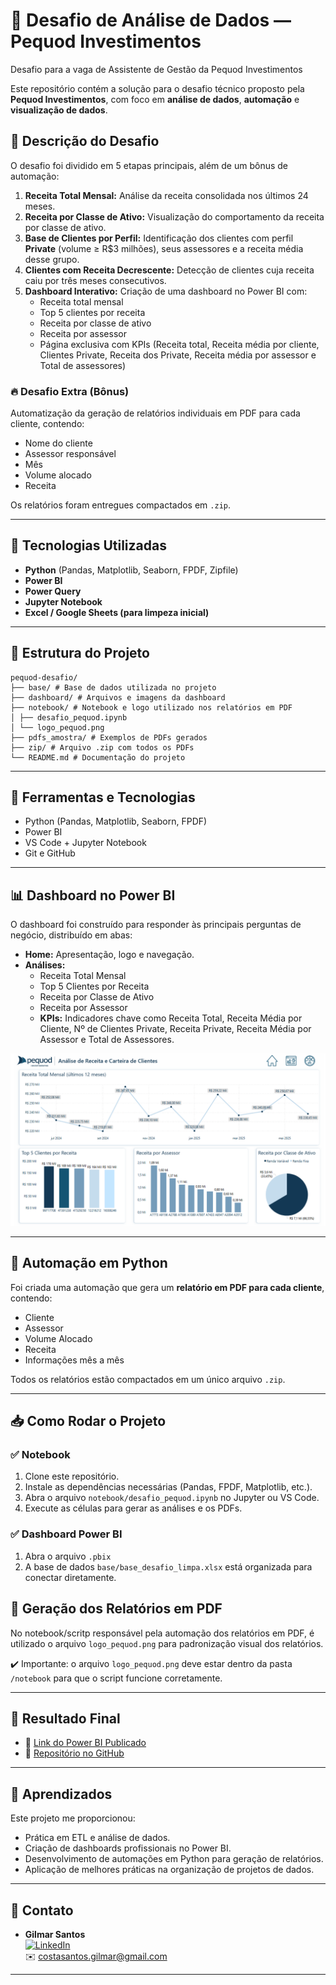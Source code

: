 # 🏦 Desafio de Análise de Dados — Pequod Investimentos
Desafio para a vaga de Assistente de Gestão da Pequod Investimentos

Este repositório contém a solução para o desafio técnico proposto pela **Pequod Investimentos**, com foco em **análise de dados**, **automação** e **visualização de dados**.

## 📑 Descrição do Desafio

O desafio foi dividido em 5 etapas principais, além de um bônus de automação:

1. **Receita Total Mensal:** Análise da receita consolidada nos últimos 24 meses.
2. **Receita por Classe de Ativo:** Visualização do comportamento da receita por classe de ativo.
3. **Base de Clientes por Perfil:** Identificação dos clientes com perfil **Private** (volume ≥ R$3 milhões), seus assessores e a receita média desse grupo.
4. **Clientes com Receita Decrescente:** Detecção de clientes cuja receita caiu por três meses consecutivos.
5. **Dashboard Interativo:** Criação de uma dashboard no Power BI com:
   - Receita total mensal
   - Top 5 clientes por receita
   - Receita por classe de ativo
   - Receita por assessor
   - Página exclusiva com KPIs (Receita total, Receita média por cliente, Clientes Private, Receita dos Private, Receita média por assessor e Total de assessores)

### 🔥 Desafio Extra (Bônus)

Automatização da geração de relatórios individuais em PDF para cada cliente, contendo:

- Nome do cliente
- Assessor responsável
- Mês
- Volume alocado
- Receita

Os relatórios foram entregues compactados em `.zip`.

---

## 🧠 Tecnologias Utilizadas

- **Python** (Pandas, Matplotlib, Seaborn, FPDF, Zipfile)
- **Power BI**
- **Power Query**
- **Jupyter Notebook**
- **Excel / Google Sheets (para limpeza inicial)**

---

## 📂 Estrutura do Projeto

```
pequod-desafio/
├── base/ # Base de dados utilizada no projeto
├── dashboard/ # Arquivos e imagens da dashboard
├── notebook/ # Notebook e logo utilizado nos relatórios em PDF
│ ├── desafio_pequod.ipynb
│ └── logo_pequod.png
├── pdfs_amostra/ # Exemplos de PDFs gerados
├── zip/ # Arquivo .zip com todos os PDFs
└── README.md # Documentação do projeto
```


---

## 🔧 Ferramentas e Tecnologias

- Python (Pandas, Matplotlib, Seaborn, FPDF)
- Power BI
- VS Code + Jupyter Notebook
- Git e GitHub

---

## 📊 Dashboard no Power BI

O dashboard foi construído para responder às principais perguntas de negócio, distribuído em abas:

- **Home:** Apresentação, logo e navegação.
- **Análises:**  
    - Receita Total Mensal  
    - Top 5 Clientes por Receita  
    - Receita por Classe de Ativo  
    - Receita por Assessor
  - **KPIs:** Indicadores chave como Receita Total, Receita Média por Cliente, Nº de Clientes Private, Receita Private, Receita Média por Assessor e Total de Assessores.

<p align="center">
  <img src="dashboard/dashboard_exemplo.png" width="700"/>
</p>

---

## 🐍 Automação em Python

Foi criada uma automação que gera um **relatório em PDF para cada cliente**, contendo:

- Cliente
- Assessor
- Volume Alocado
- Receita
- Informações mês a mês

Todos os relatórios estão compactados em um único arquivo `.zip`.

---

## 📥 Como Rodar o Projeto

### ✅ Notebook

1. Clone este repositório.
2. Instale as dependências necessárias (Pandas, FPDF, Matplotlib, etc.).
3. Abra o arquivo `notebook/desafio_pequod.ipynb` no Jupyter ou VS Code.
4. Execute as células para gerar as análises e os PDFs.

### ✅ Dashboard Power BI

1. Abra o arquivo `.pbix`
2. A base de dados `base/base_desafio_limpa.xlsx` está organizada para conectar diretamente.


## 🧾 Geração dos Relatórios em PDF

No notebook/scritp responsável pela automação dos relatórios em PDF, é utilizado o arquivo `logo_pequod.png` para padronização visual dos relatórios.

✔️ Importante: o arquivo `logo_pequod.png` deve estar dentro da pasta `/notebook` para que o script funcione corretamente.

---

## 🚀 Resultado Final

- 🔗 [Link do Power BI Publicado](https://app.powerbi.com/view?r=eyJrIjoiNTMzODkyNjYtZDAyNy00MTY3LWJiNTYtZDA1MjE2MDQ5ZWY4IiwidCI6ImYxZjVmZTNjLTA5MzQtNDE3Yy1hMDMzLWU0ZGExYzk2ZmNiNCJ9)
- 🔗 [Repositório no GitHub](#)

---

## 🧠 Aprendizados

Este projeto me proporcionou:

- Prática em ETL e análise de dados.
- Criação de dashboards profissionais no Power BI.
- Desenvolvimento de automações em Python para geração de relatórios.
- Aplicação de melhores práticas na organização de projetos de dados.

---

## 🤝 Contato

- **Gilmar Santos**  
[![LinkedIn](https://img.shields.io/badge/LinkedIn-blue?logo=linkedin)](https://www.linkedin.com/glmrsnts/)  
✉️ costasantos.gilmar@gmail.com

---
